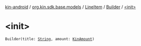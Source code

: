 [kin-android](../../../index.md) / [org.kin.sdk.base.models](../../index.md) / [LineItem](../index.md) / [Builder](index.md) / [&lt;init&gt;](./-init-.md)

# &lt;init&gt;

`Builder(title: `[`String`](https://kotlinlang.org/api/latest/jvm/stdlib/kotlin/-string/index.html)`, amount: `[`KinAmount`](../../-kin-amount/index.md)`)`